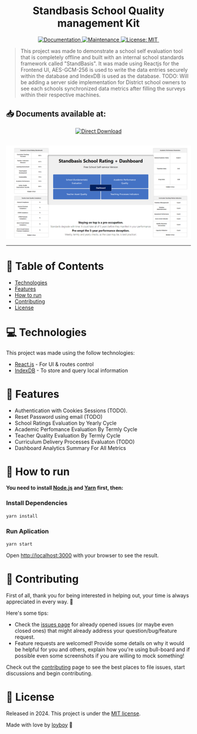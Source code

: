 <h1 align="center">Standbasis School Quality management Kit</h1>

<p align="center">
  <a href="https://github.com/loyboy/standbasis_chrome_offline#readme">
    <img alt="Documentation" src="https://img.shields.io/badge/documentation-yes-03B0E8.svg" target="_blank" />
  </a>
  <a href="https://github.com/loyboy/standbasis_chrome_offline/graphs/commit-activity">
    <img alt="Maintenance" src="https://img.shields.io/badge/Maintained%3F-yes-03B0E8.svg" target="_blank" />
  </a>
  <a href="https://github.com/loyboy/standbasis_chrome_offline/blob/master/LICENSE">
    <img alt="License: MIT" src="https://img.shields.io/badge/License-MIT-03B0E8.svg" target="_blank" />
  </a>
  <img alt="" src="https://img.shields.io/github/repo-size/loyboy/standbasis_chrome_offline?color=03B0E8" />
</p>

> This project was made to demonstrate a school self evaluation tool that is completely offline and built with an internal school standards framework called "StandBasis". It was made using Reactjs for the Frontend UI, AES-GCM-256 is used to write the data entries securely within the database and IndexDB is used as the database. 
TODO: Will be adding a server side implementation for District school owners to see each schools synchronized data metrics after filling the surveys within their respective machines.

## 📥 Documents available at:
<p align="center">
    <a title="Access Standbasis Overview" href="https://github.com/loyboy/standbasis_chrome_offline/blob/master/StandbasisDetails.pdf">
        <img alt="Direct Download" src="https://img.shields.io/badge/Download%20An%20Introduction%20To%20Standbasis-03B0E8" width="200px" />
    </a>
</p>

<br />
<div align="center">
  <img src="https://github.com/loyboy/standbasis_chrome_offline/blob/master/Screenshot.png" width="720">
</div>

---

# :pushpin: Table of Contents

* [Technologies](#computer-technologies)
* [Features](#rocket-features)
* [How to run](#construction_worker-how-to-run)
* [Contributing](#tada-contributing)
* [License](#closed_book-license)

# :computer: Technologies
This project was made using the follow technologies:

* [React.js](https://reactjs.com/) - For UI & routes control     
* [IndexDB](https://developer.mozilla.org/en-US/docs/Web/API/IndexedDB_API) - To store and query local information

# :rocket: Features

- Authentication with Cookies Sessions (TODO).
- Reset Password using email (TODO)
- School Ratings Evaluation by Yearly Cycle
- Academic Perfomance Evaluation By Termly Cycle
- Teacher Quality Evaluation By Termly Cycle
- Curriculum Delivery Processes Evaluaton (TODO)
- Dashboard Analytics Summary For All Metrics

# :construction_worker: How to run
**You need to install [Node.js](https://nodejs.org/en/download/) and [Yarn](https://yarnpkg.com/) first, then:**

### Install Dependencies
```bash
yarn install
```

### Run Aplication
```bash 
yarn start 
```

Open [http://localhost:3000](http://localhost:3000) with your browser to see the result.
<br>

# :tada: Contributing
First of all, thank you for being interested in helping out, your time is always appreciated in every way. :100:

Here's some tips:

* Check the [issues page](https://github.com/loyboy/standbasis_chrome_offline/issues) for already opened issues (or maybe even closed ones) that might already address your question/bug/feature request.
* Feature requests are welcomed! Provide some details on why it would be helpful for you and others, explain how you're using bull-board and if possible even some screenshots if you are willing to mock something!

Check out the [contributing](./CONTRIBUTING.md) page to see the best places to file issues, start discussions and begin contributing.

# :closed_book: License

Released in 2024.
This project is under the [MIT license](./LICENSE).

Made with love by [loyboy](https://github.com/loyboy) 🚀

